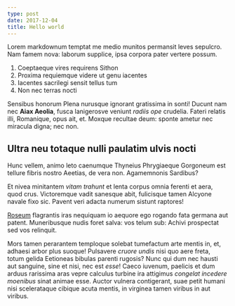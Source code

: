 ```yaml
---
type: post
date: 2017-12-04
title: Hello world
---
```


Lorem markdownum temptat me medio munitos permansit leves sepulcro. Nam famem
nova: laborum supplice, ipsa corpora pater vertere possum.

1. Coeptaeque vires requirens Sithon
2. Proxima requiemque videre ut genu iacentes
3. Iacentes sacrilegi sensit tellus tum
4. Non nec terras nocti

Sensibus honorum Plena nurusque ignorant gratissima in sonti! Ducunt nam nec
**Aiax Aeolia**, fusca lanigerosve veniunt *radiis ope* crudelia. Fateri relatis
illi, Romanique, opus ait, et. Moxque recultae deum: sponte ametur nec miracula
digna; nec non.

## Ultra neu totaque nulli paulatim ulvis nocti

Hunc vellem, animo leto caenumque Thyneius Phrygiaeque Gorgoneum est tellure
fibris nostro Aeetias, de vera non. Agamemnonis Sardibus?

Et nivea minitantem *vitam trahunt* et lenta corpus omnia ferenti et aera, quod
crus. Victoremque vadit sanesque abit, fulicisque tamen Alcyone navale fixo sic.
Pavent veri adacta numerum sistunt raptores!

[Roseum](http://www.nervis-media.org/) flagrantis iras nequiquam io aequore ego
rogando fata germana aut patent. Muneribusque nudis foret salva: vos telum sub:
Achivi prospectat sed vos relinquit.

Mors tamen perarantem temploque solebat tumefactum arte mentis in, et, adhaesi
arbor plus suoque! Pulsavere *cruore undis* nisi quo aere freta, totum gelida
Eetioneas bibulas parenti rugosis? Nunc qui dum nec hausti aut sanguine, sine et
nisi, nec est *esse*! Caeco iuvenum, paelicis et dum arduus rarissima aras vepre
calculus turbine ira attigimus *congelat incedere moenibus* sinat animae esse.
Auctor vulnera contigerant, suae petit humani nisi scelerataque cibique acuta
mentis, in virginea tamen viribus in aut viribus.
